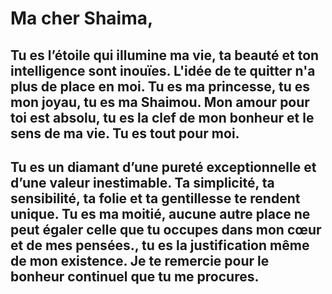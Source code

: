 # Ma cher Shaima,

## Tu es l’étoile qui illumine ma vie, ta beauté et ton intelligence sont inouïes. L'idée de te quitter n'a plus de place en moi. Tu es ma princesse, tu es mon joyau, tu es ma Shaimou. Mon amour pour toi est absolu, tu es la clef de mon bonheur et le sens de ma vie. Tu es tout pour moi.

## Tu es un diamant d’une pureté exceptionnelle et d’une valeur inestimable. Ta simplicité, ta sensibilité, ta folie et ta gentillesse te rendent unique. Tu es ma moitié, aucune autre place ne peut égaler celle que tu occupes dans mon cœur et de mes pensées., tu es la justification même de mon existence. Je te remercie pour le bonheur continuel que tu me procures.

